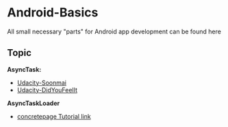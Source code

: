 # Android-Basics
All small necessary "parts" for Android app development can be found here
## Topic
**AsyncTask:** <ul><li>[Udacity-Soonmai](Udacity/ud843_Soonami/)</li><li>[Udacity-DidYouFeelIt](Udacity/DidYouFeelIt(AsyncTask)/)</li></ul>
**AsyncTaskLoader** <ul><li>[concretepage Tutorial link](http://www.concretepage.com/android/android-asynctaskloader-example-with-listview-and-baseadapter)</li></ul>

